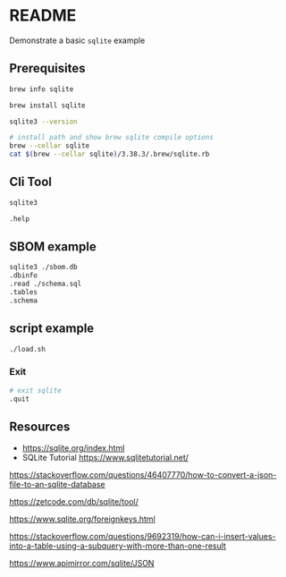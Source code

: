 # README

Demonstrate a basic `sqlite` example

## Prerequisites

```sh
brew info sqlite

brew install sqlite

sqlite3 --version

# install path and show brew sqlite compile options
brew --cellar sqlite  
cat $(brew --cellar sqlite)/3.38.3/.brew/sqlite.rb
```

## Cli Tool

```sh
sqlite3

.help
```

## SBOM example

```sh
sqlite3 ./sbom.db
.dbinfo
.read ./schema.sql
.tables
.schema
```

## script example

```sh
./load.sh
```

### Exit

```sh
# exit sqlite
.quit
```

## Resources

* https://sqlite.org/index.html
* SQLite Tutorial https://www.sqlitetutorial.net/



https://stackoverflow.com/questions/46407770/how-to-convert-a-json-file-to-an-sqlite-database

https://zetcode.com/db/sqlite/tool/

https://www.sqlite.org/foreignkeys.html



https://stackoverflow.com/questions/9692319/how-can-i-insert-values-into-a-table-using-a-subquery-with-more-than-one-result

https://www.apimirror.com/sqlite/JSON




